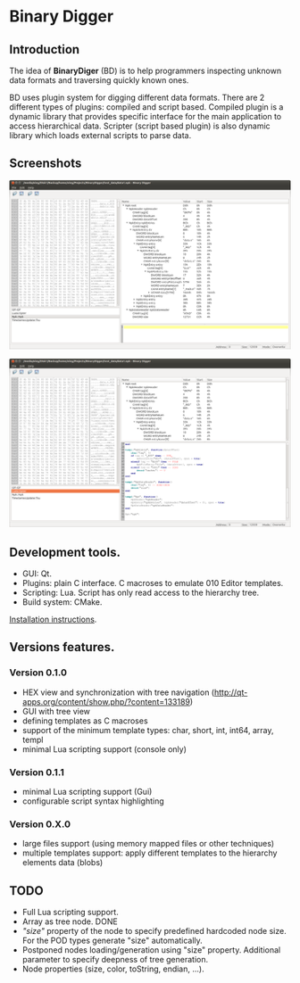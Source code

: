 # Binary Digger

## Introduction

The idea of **BinaryDiger** (BD) is to help programmers inspecting unknown data formats and traversing quickly known ones.

BD uses plugin system for digging different data formats.
There are 2 different types of plugins: compiled and script based. Compiled plugin is a dynamic library that provides
specific interface for the main application to access hierarchical data.
Scripter (script based plugin) is also dynamic library which loads external scripts to parse data.

## Screenshots

![Compiled plugin](images/BinaryDigger1.png "Compiled plugin")

![Lua scripter](images/BinaryDigger2.png "Lua scripter")


## Development tools.

- GUI: Qt.
- Plugins: plain C interface. C macroses to emulate 010 Editor templates.
- Scripting: Lua. Script has only read access to the hierarchy tree.
- Build system: CMake.

[Installation instructions](INSTALL.md).


## Versions features.

### Version 0.1.0

- HEX view and synchronization with tree navigation (http://qt-apps.org/content/show.php/?content=133189)
- GUI with tree view
- defining templates as C macroses
- support of the minimum template types: char, short, int, int64, array, templ
- minimal Lua scripting support (console only)

### Version 0.1.1

- minimal Lua scripting support (Gui)
- configurable script syntax highlighting

### Version 0.X.0

- large files support (using memory mapped files or other techniques)
- multiple templates support: apply different templates to the hierarchy elements data (blobs)


## TODO

* Full Lua scripting support.
* Array as tree node. DONE
* *"size"* property of the node to specify predefined hardcoded node size. For the POD types generate "size" automatically.
* Postponed nodes loading/generation using "size" property. Additional parameter to specify deepness of tree generation.
* Node properties (size, color, toString, endian, ...).
